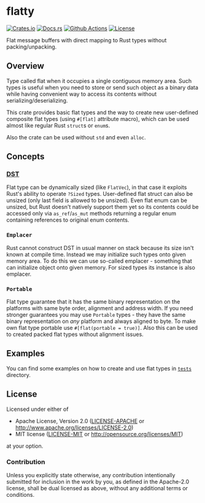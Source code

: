 # flatty

[![Crates.io][crates_badge]][crates]
[![Docs.rs][docs_badge]][docs]
[![Github Actions][github_badge]][github]
[![License][license_badge]][license]

[crates_badge]: https://img.shields.io/crates/v/flatty.svg
[docs_badge]: https://docs.rs/flatty/badge.svg
[github_badge]: https://github.com/agerasev/flatty/actions/workflows/test.yml/badge.svg
[license_badge]: https://img.shields.io/crates/l/flatty.svg

[crates]: https://crates.io/crates/flatty
[docs]: https://docs.rs/flatty
[github]: https://github.com/agerasev/flatty/actions/workflows/test.yml
[license]: #license

Flat message buffers with direct mapping to Rust types without packing/unpacking.

## Overview

Type called flat when it occupies a single contiguous memory area. Such types is useful when you need to store or send such object as a binary data while having convenient way to access its contents without serializing/deserializing.

This crate provides basic flat types and the way to create new user-defined composite flat types (using `#[flat]` attribute macro), which can be used almost like regular Rust `struct`s or `enum`s.

Also the crate can be used without `std` and even `alloc`.

## Concepts

### [DST](https://doc.rust-lang.org/reference/dynamically-sized-types.html)

Flat type can be dynamically sized (like `FlatVec`), in that case it exploits Rust's ability to operate `?Sized` types. User-defined flat struct can also be unsized (only last field is allowed to be unsized). Even flat enum can be unsized, but Rust doesn't natively support them yet so its contents could be accessed only via `as_ref`/`as_mut` methods returning a regular enum containing references to original enum contents.

### `Emplacer`

Rust cannot construct DST in usual manner on stack because its size isn't known at compile time. Instead we may initialize such types onto given memory area. To do this we can use so-called emplacer - something that can initialize object onto given memory. For sized types its instance is also emplacer.

### `Portable`

Flat type guarantee that it has the same binary representation on the platforms with same byte order, alignment and address width. If you need stronger guarantees you may use `Portable` types - they have the same binary representation on *any* platform and always aligned to byte. To make own flat type portable use `#[flat(portable = true)]`. Also this can be used to created packed flat types without alignment issues. 

## Examples

You can find some examples on how to create and use flat types in [`tests`](tests/src/) directory.

## License

Licensed under either of

 * Apache License, Version 2.0 ([LICENSE-APACHE](LICENSE-APACHE) or http://www.apache.org/licenses/LICENSE-2.0)
 * MIT license ([LICENSE-MIT](LICENSE-MIT) or http://opensource.org/licenses/MIT)

at your option.

### Contribution

Unless you explicitly state otherwise, any contribution intentionally submitted
for inclusion in the work by you, as defined in the Apache-2.0 license, shall be dual licensed as above, without any
additional terms or conditions.
